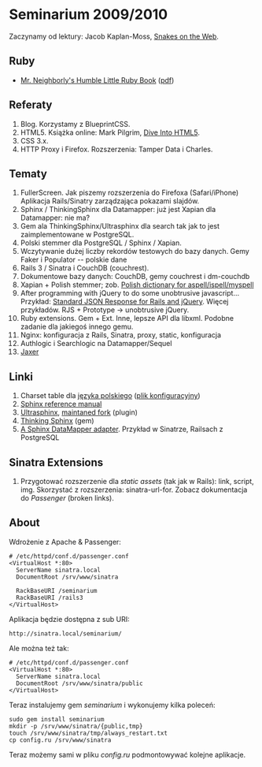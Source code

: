 # Seminarium 2009/2010

Zaczynamy od lektury: Jacob Kaplan-Moss,
[Snakes on the Web](http://jacobian.org/writing/snakes-on-the-web/).


## Ruby

* [Mr. Neighborly's Humble Little 
  Ruby Book](http://www.humblelittlerubybook.com/book/html/index.html)
  \([pdf](http://www.humblelittlerubybook.com/book/hlrb.pdf)\)


## Referaty

1. Blog. Korzystamy z BlueprintCSS.
1. HTML5. Książka online:
   Mark Pilgrim, [Dive Into HTML5](http://diveintohtml5.org/).
1. CSS 3.x.
1. HTTP Proxy i Firefox. Rozszerzenia: Tamper Data i Charles.


## Tematy

1. FullerScreen. Jak piszemy rozszerzenia do Firefoxa (Safari/iPhone)
   Aplikacja Rails/Sinatry zarządzająca pokazami slajdów.
1. Sphinx / ThinkingSphinx dla Datamapper: już jest
   Xapian dla Datamapper: nie ma?
1. Gem ala ThinkingSphinx/Ultrasphinx dla search tak
   jak to jest zaimplementowane w PostgreSQL.
1. Polski stemmer dla PostgreSQL / Sphinx / Xapian.
1. Wczytywanie dużej liczby rekordów testowych do bazy danych.
   Gemy Faker i Populator -- polskie dane
1. Rails 3 / Sinatra i CouchDB (couchrest).
1. Dokumentowe bazy danych: CouchDB, gemy couchrest i dm-couchdb
1. Xapian + Polish stemmer; 
   zob. [Polish dictionary for aspell/ispell/myspell](http://www.sjp.pl/slownik/en/)
1. After programming with jQuery to do some unobtrusive javascript…
   Przykład: [Standard JSON Response for Rails and 
   jQuery](http://paydrotalks.com/posts/45-standard-json-response-for-rails-and-jquery).
   Więcej przykładów. RJS + Prototype → unobtrusive jQuery.
1. Ruby extensions. Gem + Ext. Inne, lepsze API dla libxml.
   Podobne zadanie dla jakiegoś innego gemu.
1. Nginx: konfiguracja z Rails, Sinatra, proxy, static, konfiguracja
1. Authlogic i Searchlogic na Datamapper/Sequel
1. [Jaxer](http://jaxer.org/)


## Linki

1. Charset table dla 
   [języka polskiego](http://sphinxsearch.com/wiki/doku.php?id=charset_tables#polish)
   \([plik konfiguracyjny](http://pastie.org/481846)\)
2. [Sphinx reference manual](http://www.sphinxsearch.com/docs/current.html)
3. [Ultrasphinx](http://github.com/fauna/ultrasphinx/),
   [maintaned fork](http://github.com/DrMark/ultrasphinx/) (plugin)
4. [Thinking Sphinx](http://github.com/freelancing-god/thinking-sphinx/) (gem)
5. [A Sphinx DataMapper adapter](http://github.com/shanna/dm-sphinx-adapter/).
   Przykład w Sinatrze, Railsach z PostgreSQL


## Sinatra Extensions

1. Przygotować rozszerzenie dla *static assets* (tak jak w Rails): 
   link, script, img. Skorzystać z rozszerzenia: sinatra-url-for.
   Zobacz dokumentacja do *Passenger* (broken links).


## About

Wdrożenie z Apache &amp; Passenger:

    # /etc/httpd/conf.d/passenger.conf
    <VirtualHost *:80>
      ServerName sinatra.local
      DocumentRoot /srv/www/sinatra
    
      RackBaseURI /seminarium
      RackBaseURI /rails3
    </VirtualHost>

Aplikacja będzie dostępna z sub URI:

    http://sinatra.local/seminarium/

Ale można też tak:

    # /etc/httpd/conf.d/passenger.conf
    <VirtualHost *:80>
      ServerName sinatra.local
      DocumentRoot /srv/www/sinatra/public
    </VirtualHost>

Teraz instalujemy gem *seminarium* i wykonujemy kilka poleceń:

    sudo gem install seminarium
    mkdir -p /srv/www/sinatra/{public,tmp}
    touch /srv/www/sinatra/tmp/always_restart.txt
    cp config.ru /srv/www/sinatra

Teraz możemy sami w pliku *config.ru* podmontowywać kolejne aplikacje.
